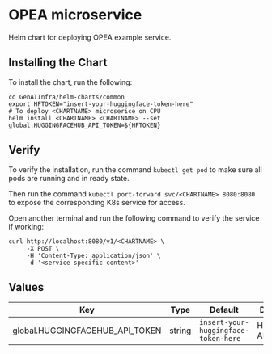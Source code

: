 # OPEA <CHARTNAME> microservice

Helm chart for deploying OPEA example service.

## Installing the Chart

To install the chart, run the following:

```console
cd GenAIInfra/helm-charts/common
export HFTOKEN="insert-your-huggingface-token-here"
# To deploy <CHARTNAME> microserice on CPU
helm install <CHARTNAME> <CHARTNAME> --set global.HUGGINGFACEHUB_API_TOKEN=${HFTOKEN}

```

## Verify

To verify the installation, run the command `kubectl get pod` to make sure all pods are running and in ready state.

Then run the command `kubectl port-forward svc/<CHARTNAME> 8080:8080` to expose the corresponding K8s service for access.

Open another terminal and run the following command to verify the service if working:

```
curl http://localhost:8080/v1/<CHARTNAME> \
     -X POST \
     -H 'Content-Type: application/json' \
     -d '<service specific content>'

```

## Values

| Key                             | Type   | Default                              | Description           |
| ------------------------------- | ------ | ------------------------------------ | --------------------- |
| global.HUGGINGFACEHUB_API_TOKEN | string | `insert-your-huggingface-token-here` | HuggingFace API token |
